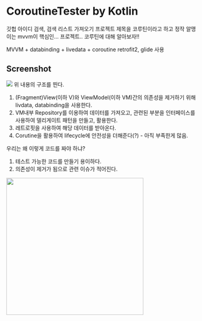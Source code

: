 # CoroutineTester by Kotlin

깃헙 아이디 검색, 검색 리스트 가져오기
프로젝트 제목을 코루틴이라고 하고 정작 알맹이는 mvvm이 핵심인... 프로젝트..
코루틴에 대해 알아보자!!

MVVM + databinding + livedata + coroutine
retrofit2, glide 
사용

Screenshot
--------------------------------
![](https://user-images.githubusercontent.com/8044971/70489708-d8a80100-1b3f-11ea-9a1a-bd05b70adaf4.png)
위 내용의 구조를 띈다.
1. (Fragment)View(이하 V)와 ViewModel(이하 VM)간의 의존성을 제거하기 위해 livdata, databinding을 사용한다.
2. VM내부 Repository를 이용하여 데이터를 가져오고, 관련된 부분을 인터페이스를 사용하여 델리게이트 패턴을 만들고, 활용한다.
3. 레트로핏을 사용하여 해당 데이터를 받아온다.
4. Corutine을 활용하여 lifecycle에 안전성을 더해준다(?) - 아직 부족한게 많음.

우리는 왜 이렇게 코드를 짜야 하냐?
1. 테스트 가능한 코드를 만들기 용이하다.
2. 의존성이 제거가 됨으로 관련 이슈가 적어진다.


<img src="https://user-images.githubusercontent.com/8044971/70490305-6506f380-1b41-11ea-8a23-a43eb8ebef10.gif" width="360"></img>
